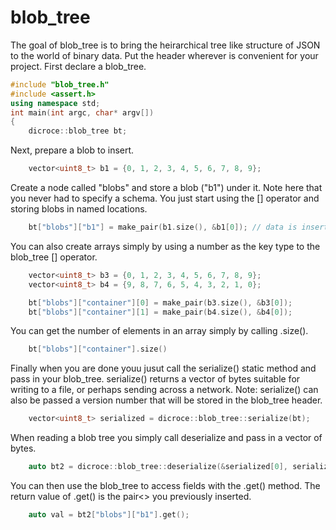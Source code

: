 # blob_tree

The goal of blob_tree is to bring the heirarchical tree like structure of JSON to the world of binary data. Put the header wherever is convenient for your project. First declare a blob_tree.

```cpp
#include "blob_tree.h"
#include <assert.h>
using namespace std;
int main(int argc, char* argv[])
{
    dicroce::blob_tree bt;
```

Next, prepare a blob to insert.

```cpp
    vector<uint8_t> b1 = {0, 1, 2, 3, 4, 5, 6, 7, 8, 9};
```
Create a node called "blobs" and store a blob ("b1") under it. Note here that you never had to specify a schema. You just
start using the [] operator and storing blobs in named locations.
```cpp
    bt["blobs"]["b1"] = make_pair(b1.size(), &b1[0]); // data is inserted as a pair of pointer and size variables
```
You can also create arrays simply by using a number as the key type to the blob_tree [] operator.
```cpp
    vector<uint8_t> b3 = {0, 1, 2, 3, 4, 5, 6, 7, 8, 9};
    vector<uint8_t> b4 = {9, 8, 7, 6, 5, 4, 3, 2, 1, 0};

    bt["blobs"]["container"][0] = make_pair(b3.size(), &b3[0]);
    bt["blobs"]["container"][1] = make_pair(b4.size(), &b4[0]);
```
You can get the number of elements in an array simply by calling .size().
```cpp
    bt["blobs"]["container"].size()
```
Finally when you are done youu jusut call the serialize() static method and pass in your blob_tree. serialize() returns a vector of bytes suitable for writing to a file, or perhaps sending across a network. Note: serialize() can also be passed a version number that will be stored in the blob_tree header.
```cpp
    vector<uint8_t> serialized = dicroce::blob_tree::serialize(bt);
```
When reading a blob tree you simply call deserialize and pass in a vector of bytes.
```cpp
    auto bt2 = dicroce::blob_tree::deserialize(&serialized[0], serialized.size());
```
You can then use the blob_tree to access fields with the .get() method. The return value of .get() is the pair<> you previously inserted.
```cpp
    auto val = bt2["blobs"]["b1"].get();
```
